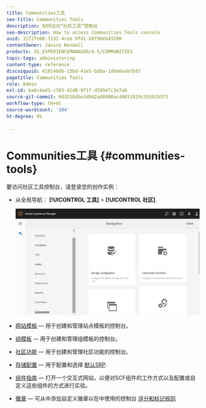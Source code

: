 ```yaml
---
title: Communities工具
seo-title: Communities Tools
description: 如何访问“社区工具”控制台
seo-description: How to access Communities Tools console
uuid: 3172fe00-7132-4cee-9fd1-b6f96eb43200
contentOwner: Janice Kendall
products: SG_EXPERIENCEMANAGER/6.5/COMMUNITIES
topic-tags: administering
content-type: reference
discoiquuid: 410149d6-15bd-41e5-bdba-1d8e6eab7b87
pagetitle: Communities Tools
role: Admin
exl-id: ba6c4ad3-c393-42d8-9f1f-d59947c3e7ab
source-git-commit: 603518dbe3d842a08900ac40651919c55392b573
workflow-type: tm+mt
source-wordcount: '104'
ht-degree: 0%

---
```


# Communities工具 {#communities-tools}

要访问社区工具控制台，请登录您的创作实例：

* 从全局导航： **[!UICONTROL 工具]** > **[!UICONTROL 社区]**.

   ![社区](assets/communities-home.png)

* [网站模板](sites.md)  — 用于创建和管理站点模板的控制台。

* [组模板](tools-groups.md)  — 用于创建和管理组模板的控制台。

* [社区功能](functions.md)  — 用于创建和管理社区功能的控制台。

* [存储配置](srp-config.md)  — 用于配置和选择 [默认SRP](working-with-srp.md).

* [组件指南](components-guide.md)  — 打开一个交互式网站，以便对SCF组件的工作方式以及配置或自定义这些组件的方式进行实验。

* [徽章](badges.md)  — 可从中添加自定义徽章以在中使用的控制台 [评分和标记规则](implementing-scoring.md)
